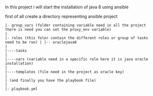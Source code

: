 In this project i will start the installation of java 8 using ansible

first of all create a directory representing ansible project

    |- group_vars (folder containing variable need in all the project there is need you can set the proxy_env variable) 
    | 
    |- roles (this foler contain the different roles or group of tasks need to be run) | |-- oraclejava8 
    |
    |----tasks 
    |
    |----vars (variable need in a specific role here it is java oracle installation) 
    |
    |----templates (file need in the project as oracle key) 
    |
    | (and finally you have the playbook file) 
    |
    |- playbook.yml
